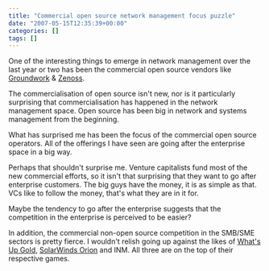 ```yaml
---
title: "Commercial open source network management focus puzzle"
date: "2007-05-15T12:35:39+00:00"
categories: []
tags: []
---
```


One of the interesting things to emerge in network management over the last year or two has been the commercial open source vendors like <a href="http://www.groundworkopensource.com/">Groundwork</a> & <a href="http://www.zenoss.com/">Zenoss</a>.

The commercialisation of open source isn't new, nor is it particularly surprising that commercialisation has happened in the network management space. Open source has been big in network and systems management from the beginning.

What has surprised me has been the focus of the commercial open source operators. All of the offerings I have seen are going after the enterprise space in a big way.

Perhaps that shouldn't surprise me. Venture capitalists fund most of the new commercial efforts, so it isn't that surprising that they want to go after enterprise customers. The big guys have the money, it is as simple as that. VCs like to follow the money, that's what they are in it for.

Maybe the tendency to go after the enterprise suggests that the competition in the enterprise is perceived to be easier?

In addition, the commercial non-open source competition in the SMB/SME sectors is pretty fierce. I wouldn't relish going up against the likes of <a href="http://www.ipswitch.com/products/whatsup/index.asp">What's Up Gold</a>, <a href="http://www.solarwinds.net/products/orion/index.aspx">SolarWinds Orion</a> and INM. All three are on the top of their respective games.
